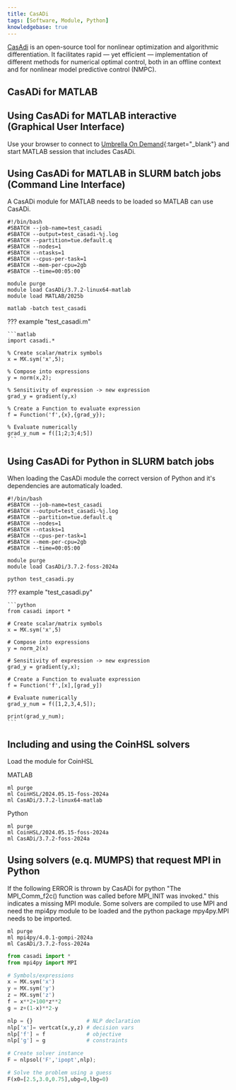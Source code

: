 ```yaml
---
title: CasADi
tags: [Software, Module, Python]
knowledgebase: true
---
```


[CasAdi](https://web.casadi.org/) is an open-source tool for nonlinear optimization and algorithmic differentiation. It facilitates rapid — yet efficient — implementation of different methods for numerical optimal control, both in an offline context and for nonlinear model predictive control (NMPC).

## CasADi for MATLAB

## Using CasADi for MATLAB interactive<br>(Graphical User Interface)

Use your browser to connect to [Umbrella On Demand](https://hpc.tue.nl){:target="_blank"} and start MATLAB session that includes CasADi.

## Using CasADi for MATLAB in SLURM batch jobs<br>(Command Line Interface)

A CasADi module for MATLAB needs to be loaded so MATLAB can use CasADi.

```slurm
#!/bin/bash
#SBATCH --job-name=test_casadi
#SBATCH --output=test_casadi-%j.log
#SBATCH --partition=tue.default.q
#SBATCH --nodes=1
#SBATCH --ntasks=1
#SBATCH --cpus-per-task=1
#SBATCH --mem-per-cpu=2gb
#SBATCH --time=00:05:00

module purge
module load CasADi/3.7.2-linux64-matlab
module load MATLAB/2025b

matlab -batch test_casadi
```

??? example "test_casadi.m"
  
    ```matlab
    import casadi.*
    
    % Create scalar/matrix symbols
    x = MX.sym('x',5);
    
    % Compose into expressions
    y = norm(x,2);
    
    % Sensitivity of expression -> new expression
    grad_y = gradient(y,x)
    
    % Create a Function to evaluate expression
    f = Function('f',{x},{grad_y});
    
    % Evaluate numerically
    grad_y_num = f([1;2;3;4;5])
    ```

## Using CasADi for Python in SLURM batch jobs

When loading the CasADi module the correct version of Python and it's dependencies are automaticaly loaded.

```slurm
#!/bin/bash
#SBATCH --job-name=test_casadi
#SBATCH --output=test_casadi-%j.log
#SBATCH --partition=tue.default.q
#SBATCH --nodes=1
#SBATCH --ntasks=1
#SBATCH --cpus-per-task=1
#SBATCH --mem-per-cpu=2gb
#SBATCH --time=00:05:00

module purge
module load CasADi/3.7.2-foss-2024a

python test_casadi.py
```

??? example "test_casadi.py"
  
    ```python
    from casadi import *
    
    # Create scalar/matrix symbols
    x = MX.sym('x',5)
    
    # Compose into expressions
    y = norm_2(x)
    
    # Sensitivity of expression -> new expression
    grad_y = gradient(y,x);
    
    # Create a Function to evaluate expression
    f = Function('f',[x],[grad_y])
    
    # Evaluate numerically
    grad_y_num = f([1,2,3,4,5]);
    
    print(grad_y_num);
    ```

## Including and using the CoinHSL solvers

Load the module for CoinHSL

MATLAB

```shell
ml purge
ml CoinHSL/2024.05.15-foss-2024a
ml CasADi/3.7.2-linux64-matlab
```

Python

```shell
ml purge
ml CoinHSL/2024.05.15-foss-2024a
ml CasADi/3.7.2-foss-2024a
```

## Using solvers (e.q. MUMPS) that request MPI in Python

If the following ERROR is thrown by CasADi for python "The MPI_Comm_f2c() function was called before MPI_INIT was invoked."
this indicates a missing MPI module. Some solvers are compiled to use MPI and need the mpi4py module to be loaded and the
python package mpy4py.MPI needs to be imported.

```shell
ml purge
ml mpi4py/4.0.1-gompi-2024a
ml CasADi/3.7.2-foss-2024a
```

```python
from casadi import *
from mpi4py import MPI

# Symbols/expressions
x = MX.sym('x')
y = MX.sym('y')
z = MX.sym('z')
f = x**2+100*z**2
g = z+(1-x)**2-y

nlp = {}                 # NLP declaration
nlp['x']= vertcat(x,y,z) # decision vars
nlp['f'] = f             # objective
nlp['g'] = g             # constraints

# Create solver instance
F = nlpsol('F','ipopt',nlp);

# Solve the problem using a guess
F(x0=[2.5,3.0,0.75],ubg=0,lbg=0)
```